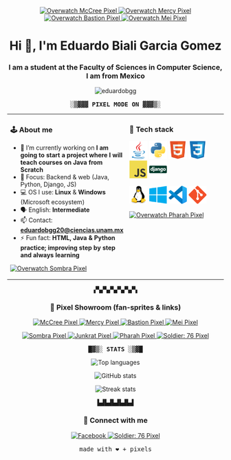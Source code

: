 <!-- ============================ -->
<!--        PIXEL-ART README      -->
<!-- ============================ -->

<!-- 🎮 BANNER PIXEL: mosaico con 4 sprites -->
<p align="center">
  <a href="https://static.wikia.nocookie.net/overwatch/images/7/70/McCree_Spray_-_Pixel.png/revision/latest/scale-to-width-down/250?cb=20160610010620">
    <img src="https://static.wikia.nocookie.net/overwatch/images/7/70/McCree_Spray_-_Pixel.png/revision/latest/scale-to-width-down/250?cb=20160610010620" alt="Overwatch McCree Pixel" height="80">
  </a>
  <a href="https://p7.hiclipart.com/preview/684/247/611/overwatch-mercy-pixel-art-blizzcon-pixel.jpg">
    <img src="https://p7.hiclipart.com/preview/684/247/611/overwatch-mercy-pixel-art-blizzcon-pixel.jpg" alt="Overwatch Mercy Pixel" height="80">
  </a>
  <a href="https://www.pikpng.com/pngl/m/40-402381_overwatch-bastion-pixel-art-png-download-overwatch-bastion.png">
    <img src="https://www.pikpng.com/pngl/m/40-402381_overwatch-bastion-pixel-art-png-download-overwatch-bastion.png" alt="Overwatch Bastion Pixel" height="80">
  </a>
  <a href="https://p7.hiclipart.com/preview/512/535/747/overwatch-pixel-art-mei-mei-overwatch.jpg">
    <img src="https://p7.hiclipart.com/preview/512/535/747/overwatch-pixel-art-mei-mei-overwatch.jpg" alt="Overwatch Mei Pixel" height="80">
  </a>
</p>

<h1 align="center">Hi 👋, I'm Eduardo Biali Garcia Gomez</h1>
<h3 align="center">I am a student at the Faculty of Sciences in Computer Science, I am from Mexico</h3>

<p align="center">
  <img src="https://komarev.com/ghpvc/?username=eduardobgg&label=Profile%20views&color=7f5af0&style=flat-square" alt="eduardobgg" />
</p>

<!-- Divider estilo pixel -->
<p align="center"><samp>░▒▓▓▓ <b>PIXEL MODE ON</b> ▓▓▓▒░</samp></p>

<!-- ============================ -->
<!--           ABOUT ME           -->
<!-- ============================ -->
<table>
<tr>
<td width="50%" valign="top">

<h3>🕹️ About me</h3>

- 🔭 I’m currently working on **I am going to start a project where I will teach courses on Java from Scratch**
- 🧠 Focus: Backend & web (Java, Python, Django, JS)
- 💻 OS I use: **Linux** & **Windows** (Microsoft ecosystem)
- 🗣️ English: **Intermediate**
- 📫 Contact: **eduardobgg20@ciencias.unam.mx**
- ⚡ Fun fact: **HTML, Java & Python practice; improving step by step and always learning**

<!-- PIXEL ART SLOT (llenado con Sombra) -->
<p>
  <a href="https://www.vhv.rs/dpng/d/425-4251946_sombra-pixel-art-spray-overwatch-pixel-spray-sombra.png">
    <img src="https://www.vhv.rs/dpng/d/425-4251946_sombra-pixel-art-spray-overwatch-pixel-spray-sombra.png" alt="Overwatch Sombra Pixel" height="84">
  </a>
</p>

</td>
<td width="50%" valign="top">

<!-- ============================ -->
<!--         TECH STACK           -->
<!-- ============================ -->
<h3>🌈 Tech stack</h3>

<!-- Lenguajes -->
<p>
  <img src="https://raw.githubusercontent.com/devicons/devicon/master/icons/java/java-original.svg" alt="java" width="42" height="42"/>
  <img src="https://raw.githubusercontent.com/devicons/devicon/master/icons/python/python-original.svg" alt="python" width="42" height="42"/>
  <img src="https://raw.githubusercontent.com/devicons/devicon/master/icons/html5/html5-original.svg" alt="html5" width="42" height="42"/>
  <img src="https://raw.githubusercontent.com/devicons/devicon/master/icons/css3/css3-original.svg" alt="css3" width="42" height="42"/>
  <img src="https://raw.githubusercontent.com/devicons/devicon/master/icons/javascript/javascript-original.svg" alt="javascript" width="42" height="42"/>
  <img src="https://raw.githubusercontent.com/devicons/devicon/master/icons/django/django-original.svg" alt="django" width="42" height="42"/>
</p>

<!-- SO / Tools -->
<p>
  <img src="https://raw.githubusercontent.com/devicons/devicon/master/icons/linux/linux-original.svg" alt="linux" width="42" height="42"/>
  <img src="https://raw.githubusercontent.com/devicons/devicon/master/icons/windows8/windows8-original.svg" alt="windows" width="42" height="42"/>
  <img src="https://raw.githubusercontent.com/devicons/devicon/master/icons/vscode/vscode-original.svg" alt="vscode" width="42" height="42"/>
  <img src="https://raw.githubusercontent.com/devicons/devicon/master/icons/git/git-original.svg" alt="git" width="42" height="42"/>
</p>

<!-- PIXEL ART SLOT (llenado con Pharah) -->
<p>
  <a href="https://toppng.com/uploads/preview/overwatch-pharah-pixel-spray-11563500446i3gmwomjbj.png">
    <img src="https://toppng.com/uploads/preview/overwatch-pharah-pixel-spray-11563500446i3gmwomjbj.png" alt="Overwatch Pharah Pixel" height="84">
  </a>
</p>

</td>
</tr>
</table>

<!-- Divider estilo pixel -->
<p align="center"><samp>▞▚▞▚▞▚▞▚▞▚▞▚</samp></p>

<!-- ============================ -->
<!--        PIXEL SHOWROOM        -->
<!-- ============================ -->
<h3 align="center">🎨 Pixel Showroom (fan-sprites & links)</h3>

<!-- 8 sprites en grid (2 filas × 4 columnas) -->
<p align="center">
  <a href="https://static.wikia.nocookie.net/overwatch/images/7/70/McCree_Spray_-_Pixel.png/revision/latest/scale-to-width-down/250?cb=20160610010620">
    <img src="https://static.wikia.nocookie.net/overwatch/images/7/70/McCree_Spray_-_Pixel.png/revision/latest/scale-to-width-down/250?cb=20160610010620" alt="McCree Pixel" width="90">
  </a>
  <a href="https://p7.hiclipart.com/preview/684/247/611/overwatch-mercy-pixel-art-blizzcon-pixel.jpg">
    <img src="https://p7.hiclipart.com/preview/684/247/611/overwatch-mercy-pixel-art-blizzcon-pixel.jpg" alt="Mercy Pixel" width="90">
  </a>
  <a href="https://www.pikpng.com/pngl/m/40-402381_overwatch-bastion-pixel-art-png-download-overwatch-bastion.png">
    <img src="https://www.pikpng.com/pngl/m/40-402381_overwatch-bastion-pixel-art-png-download-overwatch-bastion.png" alt="Bastion Pixel" width="90">
  </a>
  <a href="https://p7.hiclipart.com/preview/512/535/747/overwatch-pixel-art-mei-mei-overwatch.jpg">
    <img src="https://p7.hiclipart.com/preview/512/535/747/overwatch-pixel-art-mei-mei-overwatch.jpg" alt="Mei Pixel" width="90">
  </a>
</p>

<p align="center">
  <a href="https://www.vhv.rs/dpng/d/425-4251946_sombra-pixel-art-spray-overwatch-pixel-spray-sombra.png">
    <img src="https://www.vhv.rs/dpng/d/425-4251946_sombra-pixel-art-spray-overwatch-pixel-spray-sombra.png" alt="Sombra Pixel" width="90">
  </a>
  <a href="https://www.vhv.rs/dpng/d/416-4162488_overwatch-junkrat-png-junkrat-pixel-art-transparent-png.png">
    <img src="https://www.vhv.rs/dpng/d/416-4162488_overwatch-junkrat-png-junkrat-pixel-art-transparent-png.png" alt="Junkrat Pixel" width="90">
  </a>
  <a href="https://toppng.com/uploads/preview/overwatch-pharah-pixel-spray-11563500446i3gmwomjbj.png">
    <img src="https://toppng.com/uploads/preview/overwatch-pharah-pixel-spray-11563500446i3gmwomjbj.png" alt="Pharah Pixel" width="90">
  </a>
  <a href="https://w7.pngwing.com/pngs/232/391/png-transparent-overwatch-blizzcon-pixel-art-heroes-of-the-storm-soldier-76-video-game-bead-fictional-character-thumbnail.png">
    <img src="https://w7.pngwing.com/pngs/232/391/png-transparent-overwatch-blizzcon-pixel-art-heroes-of-the-storm-soldier-76-video-game-bead-fictional-character-thumbnail.png" alt="Soldier: 76 Pixel" width="90">
  </a>
</p>

<!-- Divider estilo pixel -->
<p align="center"><samp>█▓▒░ <b>STATS</b> ░▒▓█</samp></p>

<!-- ============================ -->
<!--            STATS             -->
<!-- ============================ -->
<p align="center">
  <img src="https://github-readme-stats.vercel.app/api/top-langs?username=eduardobgg&show_icons=true&locale=en&layout=compact" alt="Top languages" />
</p>

<p align="center">
  <img src="https://github-readme-stats.vercel.app/api?username=eduardobgg&show_icons=true&locale=en" alt="GitHub stats" />
</p>

<p align="center">
  <img src="https://github-readme-streak-stats.herokuapp.com/?user=eduardobgg" alt="Streak stats" />
</p>

<!-- Divider estilo pixel -->
<p align="center"><samp>▙▟▙▟▙▟▙▟▙▟</samp></p>

<!-- ============================ -->
<!--         SOCIAL / LINKS       -->
<!-- ============================ -->
<h3 align="center">🔗 Connect with me</h3>

<p align="center">
  <a href="https://fb.com/eduardo.garcia.gomez" target="_blank">
    <img src="https://raw.githubusercontent.com/rahuldkjain/github-profile-readme-generator/master/src/images/icons/Social/facebook.svg" alt="Facebook" height="30" width="40"/>
  </a>
  <!-- Pixel en redes (Soldier: 76) -->
  <a href="https://w7.pngwing.com/pngs/232/391/png-transparent-overwatch-blizzcon-pixel-art-heroes-of-the-storm-soldier-76-video-game-bead-fictional-character-thumbnail.png">
    <img src="https://w7.pngwing.com/pngs/232/391/png-transparent-overwatch-blizzcon-pixel-art-heroes-of-the-storm-soldier-76-video-game-bead-fictional-character-thumbnail.png" alt="Soldier: 76 Pixel" height="40">
  </a>
</p>

<!-- Footer pixel -->
<p align="center"><samp>made with ❤️ + pixels</samp></p>
